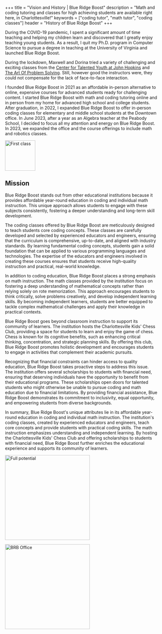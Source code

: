 +++
title = "Vision and History | Blue Ridge Boost"
description = "Math and coding tutoring and classes for high achieving students are available right here, in Charlottesville!"
keywords = ["coding tutor", "math tutor", "coding classes"]
header = "History of Blue Ridge Boost"
+++

<div class="container"> 
    <div class="row">
        <div class="col-8">
            <p>During the COVID-19 pandemic, I spent a significant amount of time teaching and helping my children learn and discovered that I greatly enjoy teaching young students. As a result, I quit my Ph.D. program in Computer Science to pursue a degree in teaching at the University of Virginia and launched Blue Ridge Boost. </p>
            <p>During the lockdown, Maxwell and Dorina tried a variety of challenging and exciting classes from the <a href="https://cty.jhu.edu/">Center for Talented Youth at John Hopkins</a> and <a href="https://artofproblemsolving.com/">The Art Of Problem Solving</a>. Still, however good the instructors were, they could not compensate for the lack of face-to-face interaction.</p>
            <p>I founded Blue Ridge Boost in 2021 as an affordable in-person alternative to online, expensive courses for advanced students ready for challenging content. I started Blue Ridge Boost with math and coding tutoring online and in person from my home for advanced high school and college students. After graduation, in 2022, I expanded Blue Ridge Boost to offer in-person coding classes for elementary and middle school students at the Downtown office. In June 2023, after a year as an Algebra teacher at the Peabody School, I decided to focus all my attention and energy on Blue Ridge Boost. In 2023, we expanded the office and the course offerings to include math and robotics classes.
            </p>
        </div>
        <div class="col-4 justify-middle">
            <img src="/images/firstclass-280.webp" 
                alt="First class" 
                class="img-fluid" 
                height="100px" >
        </div>
    <div>
    <div class="row">
        <div class="col-12">
            <h2>Mission</h2>
            <p>Blue Ridge Boost stands out from other educational institutions because it provides affordable year-round education in coding and individual math instruction. This unique approach allows students to engage with these subjects consistently, fostering a deeper understanding and long-term skill development.</p><p>
            The coding classes offered by Blue Ridge Boost are meticulously designed to teach students core coding concepts. These classes are carefully developed and selected by experienced educators and engineers, ensuring that the curriculum is comprehensive, up-to-date, and aligned with industry standards. By learning fundamental coding concepts, students gain a solid foundation that can be applied to various programming languages and technologies. The expertise of the educators and engineers involved in creating these courses ensures that students receive high-quality instruction and practical, real-world knowledge.</p><p>
            In addition to coding education, Blue Ridge Boost places a strong emphasis on math instruction. The math classes provided by the institution focus on fostering a deep understanding of mathematical concepts rather than relying solely on rote memorization. This approach encourages students to think critically, solve problems creatively, and develop independent learning skills. By becoming independent learners, students are better equipped to tackle complex mathematical challenges and apply their knowledge in practical contexts.</p><p>
            Blue Ridge Boost goes beyond classroom instruction to support its community of learners. The institution hosts the Charlottesville Kids' Chess Club, providing a space for students to learn and enjoy the game of chess. Chess is known for its cognitive benefits, such as enhancing critical thinking, concentration, and strategic planning skills. By offering this club, Blue Ridge Boost promotes holistic development and encourages students to engage in activities that complement their academic pursuits.</p><p>
            Recognizing that financial constraints can hinder access to quality education, Blue Ridge Boost takes proactive steps to address this issue. The institution offers several scholarships to students with financial need, ensuring that deserving individuals have the opportunity to benefit from their educational programs. These scholarships open doors for talented students who might otherwise be unable to pursue coding and math education due to financial limitations. By providing financial assistance, Blue Ridge Boost demonstrates its commitment to inclusivity, equal opportunity, and empowering students from diverse backgrounds.</p><p>
            In summary, Blue Ridge Boost's unique attributes lie in its affordable year-round education in coding and individual math instruction. The institution's coding classes, created by experienced educators and engineers, teach core concepts and provide students with practical coding skills. The math instruction emphasizes understanding and independent learning. By hosting the Charlottesville Kids' Chess Club and offering scholarships to students with financial need, Blue Ridge Boost further enriches the educational experience and supports its community of learners.
            </p>
        </div>
    </div>
    <div class="row">
        <div class="col-6">
            <img src="/images/fullpotential280.webp" 
            alt="Full potential"
            height="280px">
            <p></p>
        </div>
        <div class="col-6">
            <img src="/images/opening-brb-280.webp" class="img-fluid" height="280px" alt="BRB Office">
            <p></p>
        </div>
    </div>
</div>